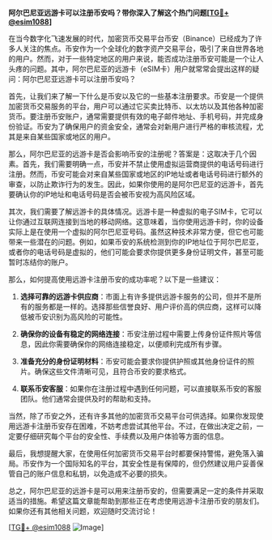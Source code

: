 **阿尔巴尼亚远游卡可以注册币安吗？带你深入了解这个热门问题[[TG💪+ @esim1088](https://t.me/s/esim1088)]**

在当今数字化飞速发展的时代，加密货币交易平台币安（Binance）已经成为了许多人关注的焦点。币安作为一个全球化的数字资产交易平台，吸引了来自世界各地的用户。然而，对于一些特定地区的用户来说，能否成功注册币安可能是一个让人头疼的问题。其中，阿尔巴尼亚的远游卡（eSIM卡）用户就常常会提出这样的疑问：阿尔巴尼亚远游卡可以注册币安吗？

首先，让我们来了解一下什么是币安以及它的一些基本注册要求。币安是一个提供加密货币交易服务的平台，用户可以通过它买卖比特币、以太坊以及其他各种加密货币。要注册币安账户，通常需要提供有效的电子邮件地址、手机号码，并完成身份验证。币安为了确保用户的资金安全，通常会对新用户进行严格的审核流程，尤其是来自某些国家或地区的用户。

那么，阿尔巴尼亚的远游卡是否会影响币安的注册呢？答案是：这取决于几个因素。首先，我们需要明确一点，币安并不禁止使用虚拟运营商提供的电话号码进行注册。然而，币安可能会对来自某些国家或地区的IP地址或者电话号码进行额外的审查，以防止欺诈行为的发生。因此，如果你使用的是阿尔巴尼亚的远游卡，首先要确认你的IP地址和电话号码是否会被币安视为高风险区域。

其次，我们需要了解远游卡的具体情况。远游卡是一种虚拟的电子SIM卡，它可以让你通过互联网连接到当地的移动网络。这意味着，当你使用远游卡时，你的设备实际上是在使用一个虚拟的阿尔巴尼亚号码。虽然这种技术非常方便，但它也可能带来一些潜在的问题。例如，如果币安的系统检测到你的IP地址位于阿尔巴尼亚，或者你的电话号码是虚拟的，他们可能会要求你提供更多身份证明文件，甚至可能暂时冻结你的账户。

那么，如何提高使用远游卡注册币安的成功率呢？以下是一些建议：

1. **选择可靠的远游卡供应商**：市面上有许多提供远游卡服务的公司，但并不是所有的服务都是一样的。选择那些信誉良好、用户评价高的供应商，这样可以降低被币安识别为高风险的可能性。

2. **确保你的设备有稳定的网络连接**：币安注册过程中需要上传身份证件照片等信息，因此你需要确保你的网络连接稳定，以便顺利完成所有步骤。

3. **准备充分的身份证明材料**：币安可能会要求你提供护照或其他身份证件的照片。确保这些文件清晰可见，且符合币安的要求格式。

4. **联系币安客服**：如果你在注册过程中遇到任何问题，可以直接联系币安的客服团队。他们通常会提供及时的帮助和支持。

当然，除了币安之外，还有许多其他的加密货币交易平台可供选择。如果你发现使用远游卡注册币安存在困难，不妨考虑尝试其他平台。不过，在做出决定之前，一定要仔细研究每个平台的安全性、手续费以及用户体验等方面的信息。

最后，我想提醒大家，在使用任何加密货币交易平台时都要保持警惕，避免落入骗局。币安作为一个国际知名的平台，其安全性是有保障的，但仍然建议用户妥善保管自己的账户信息和私钥，以免造成不必要的损失。

总之，阿尔巴尼亚的远游卡是可以用来注册币安的，但需要满足一定的条件并采取适当的措施。希望这篇文章能帮助到那些正在考虑使用远游卡注册币安的朋友们。如果你还有其他相关问题，欢迎随时交流讨论！

[[TG💪+ @esim1088](https://t.me/s/esim1088) ![Image](https://i.postimg.cc/4NQfJmqS/Snipaste-2025-05-13-00-14-12.png)]